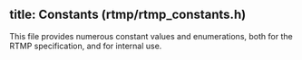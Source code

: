 title: Constants (rtmp/rtmp_constants.h)
--------------------------------------

This file provides numerous constant values and enumerations, both for the RTMP specification, and for internal use. 